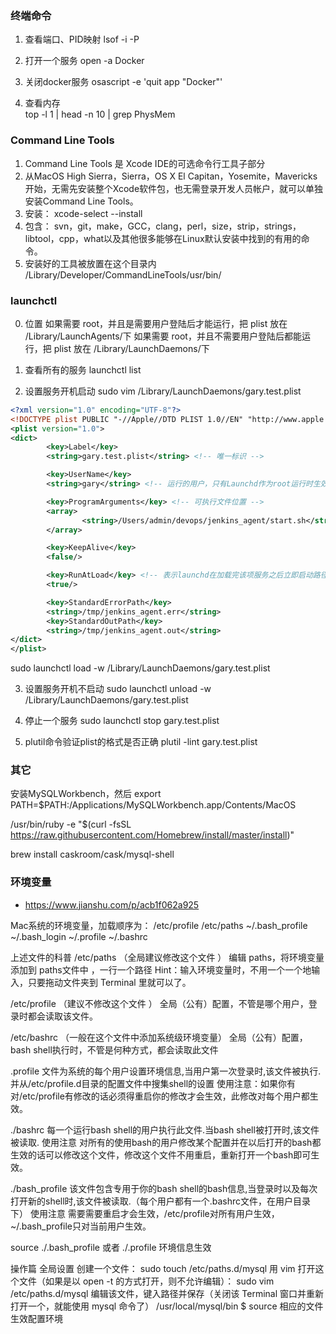 
### 终端命令
1. 查看端口、PID映射
lsof -i -P

2. 打开一个服务
open -a Docker

3. 关闭docker服务
osascript -e 'quit app "Docker"'

4. 查看内存  
top -l 1 | head -n 10 | grep PhysMem

### Command Line Tools
1. Command Line Tools 是 Xcode IDE的可选命令行工具子部分
2. 从MacOS High Sierra，Sierra，OS X El Capitan，Yosemite，Mavericks开始，无需先安装整个Xcode软件包，也无需登录开发人员帐户，就可以单独安装Command Line Tools。
3. 安装： xcode-select --install
4. 包含： svn，git，make，GCC，clang，perl，size，strip，strings，libtool，cpp，what以及其他很多能够在Linux默认安装中找到的有用的命令。
5. 安装好的工具被放置在这个目录内 /Library/Developer/CommandLineTools/usr/bin/

### launchctl
0. 位置
如果需要 root，并且是需要用户登陆后才能运行，把 plist 放在 /Library/LaunchAgents/下
如果需要 root，并且不需要用户登陆后都能运行，把 plist 放在 /Library/LaunchDaemons/下

1. 查看所有的服务
launchctl list

2. 设置服务开机启动
sudo vim /Library/LaunchDaemons/gary.test.plist
```xml
<?xml version="1.0" encoding="UTF-8"?>
<!DOCTYPE plist PUBLIC "-//Apple//DTD PLIST 1.0//EN" "http://www.apple.com/DTDs/PropertyList-1.0.dtd">
<plist version="1.0">
<dict>
        <key>Label</key>
        <string>gary.test.plist</string> <!-- 唯一标识 -->

        <key>UserName</key>
        <string>gary</string> <!-- 运行的用户，只有Launchd作为root运行时生效 -->

        <key>ProgramArguments</key> <!-- 可执行文件位置 -->
        <array>
                <string>/Users/admin/devops/jenkins_agent/start.sh</string>
        </array>

        <key>KeepAlive</key>
        <false/>

        <key>RunAtLoad</key> <!-- 表示launchd在加载完该项服务之后立即启动路径指定的可执行文件 -->
        <true/> 

        <key>StandardErrorPath</key>
        <string>/tmp/jenkins_agent.err</string>
        <key>StandardOutPath</key>
        <string>/tmp/jenkins_agent.out</string>
</dict>
</plist>
```
sudo launchctl load -w /Library/LaunchDaemons/gary.test.plist

3. 设置服务开机不启动
sudo launchctl unload -w /Library/LaunchDaemons/gary.test.plist

4. 停止一个服务
sudo launchctl stop gary.test.plist

5. plutil命令验证plist的格式是否正确
plutil -lint gary.test.plist


### 其它
安装MySQLWorkbench，然后
export PATH=$PATH:/Applications/MySQLWorkbench.app/Contents/MacOS



/usr/bin/ruby -e "$(curl -fsSL https://raw.githubusercontent.com/Homebrew/install/master/install)"

brew install caskroom/cask/mysql-shell



### 环境变量
- https://www.jianshu.com/p/acb1f062a925

Mac系统的环境变量，加载顺序为：
/etc/profile /etc/paths ~/.bash_profile ~/.bash_login ~/.profile ~/.bashrc


上述文件的科普
/etc/paths （全局建议修改这个文件 ）
编辑 paths，将环境变量添加到 paths文件中 ，一行一个路径
Hint：输入环境变量时，不用一个一个地输入，只要拖动文件夹到 Terminal 里就可以了。

/etc/profile （建议不修改这个文件 ）
全局（公有）配置，不管是哪个用户，登录时都会读取该文件。

/etc/bashrc （一般在这个文件中添加系统级环境变量）
全局（公有）配置，bash shell执行时，不管是何种方式，都会读取此文件

.profile 文件为系统的每个用户设置环境信息,当用户第一次登录时,该文件被执行.并从/etc/profile.d目录的配置文件中搜集shell的设置
使用注意：如果你有对/etc/profile有修改的话必须得重启你的修改才会生效，此修改对每个用户都生效。

./bashrc 每一个运行bash shell的用户执行此文件.当bash shell被打开时,该文件被读取.
使用注意 对所有的使用bash的用户修改某个配置并在以后打开的bash都生效的话可以修改这个文件，修改这个文件不用重启，重新打开一个bash即可生效。

./bash_profile 该文件包含专用于你的bash shell的bash信息,当登录时以及每次打开新的shell时,该文件被读取.（每个用户都有一个.bashrc文件，在用户目录下）
使用注意 需要需要重启才会生效，/etc/profile对所有用户生效，~/.bash_profile只对当前用户生效。

source ./.bash_profile 或者 ./.profile 环境信息生效

操作篇
全局设置
创建一个文件：
sudo touch /etc/paths.d/mysql
用 vim 打开这个文件（如果是以 open -t 的方式打开，则不允许编辑）：
sudo vim /etc/paths.d/mysql
编辑该文件，键入路径并保存（关闭该 Terminal 窗口并重新打开一个，就能使用 mysql 命令了）
/usr/local/mysql/bin
$ source 相应的文件 生效配置环境